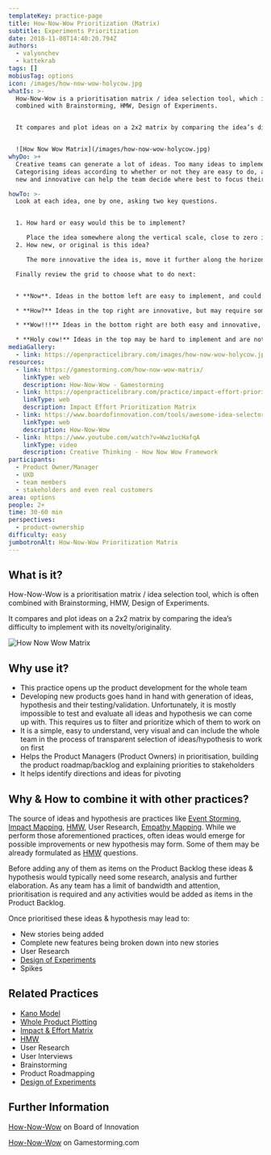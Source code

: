 ```yaml
---
templateKey: practice-page
title: How-Now-Wow Prioritization (Matrix)
subtitle: Experiments Prioritization
date: 2018-11-08T14:40:20.794Z
authors:
  - valyonchev
  - kattekrab
tags: []
mobiusTag: options
icon: /images/how-now-wow-holycow.jpg
whatIs: >-
  How-Now-Wow is a prioritisation matrix / idea selection tool, which is often
  combined with Brainstorming, HMW, Design of Experiments.


  It compares and plot ideas on a 2x2 matrix by comparing the idea’s difficulty to implement with its novelty/originality.


  ![How Now Wow Matrix](/images/how-now-wow-holycow.jpg)
whyDo: >+
  Creative teams can generate a lot of ideas. Too many ideas to implement.
  Categorising ideas according to whether or not they are easy to do, and truly
  new and innovative can help the team decide where best to focus their effort. 

howTo: >-
  Look at each idea, one by one, asking two key questions.


  1. How hard or easy would this be to implement? 

     Place the idea somewhere along the vertical scale, close to zero if easy, or 5 if it would be difficult, or 3 if it is in the middle.
  2. How new, or original is this idea? 

     The more innovative the idea is, move it further along the horizontal scale.

  Finally review the grid to choose what to do next:


  * **Now**. Ideas in the bottom left are easy to implement, and could be done straight away.

  * **How?** Ideas in the top right are innovative, but may require some research first.

  * **Wow!!!** Ideas in the bottom right are both easy and innovative, so this is where best to focus time and energy first.

  * **Holy cow!** Ideas in the top may be hard to implement and are not really new, so it is probably best to focus effort elsewhere.
mediaGallery:
  - link: https://openpracticelibrary.com/images/how-now-wow-holycow.jpg
resources:
  - link: https://gamestorming.com/how-now-wow-matrix/
    linkType: web
    description: How-Now-Wow - Gamestorming
  - link: https://openpracticelibrary.com/practice/impact-effort-prioritization-matrix/
    linkType: web
    description: Impact Effort Prioritization Matrix
  - link: https://www.boardofinnovation.com/tools/awesome-idea-selector/
    linkType: web
    description: How-Now-Wow
  - link: https://www.youtube.com/watch?v=Wwz1ucHafqA
    linkType: video
    description: Creative Thinking - How Now Wow Framework
participants:
  - Product Owner/Manager
  - UXD
  - team members
  - stakeholders and even real customers
area: options
people: 2+
time: 30-60 min
perspectives:
  - product-ownership
difficulty: easy
jumbotronAlt: How-Now-Wow Prioritization Matrix
---
```

## What is it?

How-Now-Wow is a prioritisation matrix / idea selection tool, which is often combined with Brainstorming, HMW, Design of Experiments.

It compares and plot ideas on a 2x2 matrix by comparing the idea’s difficulty to implement with its novelty/originality.

![How Now Wow Matrix](/images/how-now-wow.jpg)

## Why use it?

* This practice opens up the product development for the whole team
* Developing new products goes hand in hand with generation of ideas, hypothesis and their testing/validation. Unfortunately, it is mostly impossible to test and evaluate all ideas and hypothesis we can come up with. This requires us to filter and prioritize which of them to work on
* It is a simple, easy to understand, very visual and can include the whole team in the process of transparent selection of ideas/hypothesis to work on first
* Helps the Product Managers (Product Owners) in prioritisation, building the product roadmap/backlog and explaining priorities to stakeholders
* It helps identify directions and ideas for pivoting

## Why & How to combine it with other practices?

The source of ideas and hypothesis are practices like [Event Storming](https://openpracticelibrary.com/practice/event-storming/), [Impact Mapping](https://openpracticelibrary.com/practice/impact-mapping/), [HMW](https://openpracticelibrary.com/practice/hmw/), User Research, [Empathy Mapping](https://openpracticelibrary.com/practice/empathy-mapping/). While we perform those aforementioned practices, often ideas would emerge for possible improvements or new hypothesis may form. Some of them may be already formulated as [HMW](https://openpracticelibrary.com/practice/hmw/) questions.

Before adding any of them as items on the Product Backlog these ideas & hypothesis would typically need some research, analysis and further elaboration. As any team has a limit of bandwidth and attention, prioritisation is required and any activities would be added as items in the Product Backlog.

Once prioritised these ideas & hypothesis may lead to:

* New stories being added
* Complete new features being broken down into new stories
* User Research
* [Design of Experiments](https://openpracticelibrary.com/practice/design-of-experiments/)
* Spikes

## Related Practices

* [Kano Model ](https://openpracticelibrary.com/practice/kano-model/)
* [Whole Product Plotting](https://openpracticelibrary.com/practice/whole-product-plotting/)
* [Impact & Effort Matrix](https://openpracticelibrary.com/practice/impact-effort-prioritization-matrix/)
* [HMW](https://openpracticelibrary.com/practice/hmw/)
* User Research
* User Interviews
* Brainstorming
* Product Roadmapping
* [Design of Experiments ](https://openpracticelibrary.com/practice/design-of-experiments/)

## Further Information

[How-Now-Wow](https://www.boardofinnovation.com/tools/awesome-idea-selector/) on Board of Innovation

[How-Now-Wow](https://gamestorming.com/how-now-wow-matrix/) on Gamestorming.com
